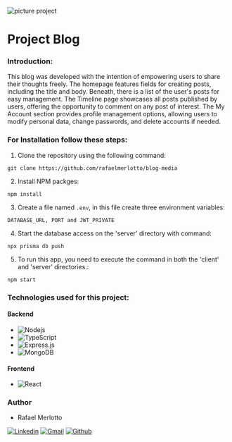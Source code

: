 ![picture project](https://i.imgur.com/ty9zwjh.png)

# Project Blog

### Introduction:
This blog was developed with the intention of empowering users to share their thoughts freely. The homepage features fields for creating posts, including the title and body. Beneath, there is a list of the user's posts for easy management. The Timeline page showcases all posts published by users, offering the opportunity to comment on any post of interest. The My Account section provides profile management options, allowing users to modify personal data, change passwords, and delete accounts if needed.

### For Installation follow these steps:
1. Clone the repository using the following command:
```
git clone https://github.com/rafaelmerlotto/blog-media
```
2. Install NPM packges:
```
npm install
```
3. Create a file named ```.env```, in this file create three environment variables:
``` 
DATABASE_URL, PORT and JWT_PRIVATE
```
4. Start the database access on the 'server' directory with command:
``` 
npx prisma db push
```
5. To run this app, you need to execute the command in both the 'client' and 'server' directories.:
```
npm start
```

### Technologies used for this project:

#### Backend
* ![Nodejs](https://img.shields.io/badge/Node%20js-339933?style=for-the-badge&logo=nodedotjs&logoColor=white)
* ![TypeScript](https://img.shields.io/badge/typescript-%23007ACC.svg?style=for-the-badge&logo=typescript&logoColor=white)
* ![Express.js](https://img.shields.io/badge/express.js-%23404d59.svg?style=for-the-badge&logo=express&logoColor=%2361DAFB)
* ![MongoDB](https://img.shields.io/badge/MongoDB-%234ea94b.svg?style=for-the-badge&logo=mongodb&logoColor=white)

#### Frontend
* ![React](https://img.shields.io/badge/react-%2320232a.svg?style=for-the-badge&logo=react&logoColor=%2361DAFB)


### Author
* Rafael Merlotto

 [![Linkedin](https://img.shields.io/badge/linkedin-%230081CB.svg?style=for-the-badge&logo=linkedin&logoColor=white)](https://www.linkedin.com/in/rafael-merlotto-715266101/)
 [![Gmail](https://img.shields.io/badge/Gmail-D14836?style=for-the-badge&logo=gmail&logoColor=white)](mailto:rafaelmerlotto@gmail.com)
 [![Github](https://img.shields.io/badge/github-000.svg?style=for-the-badge&logo=github&logoColor=white)](https://github.com/rafaelmerlotto)
